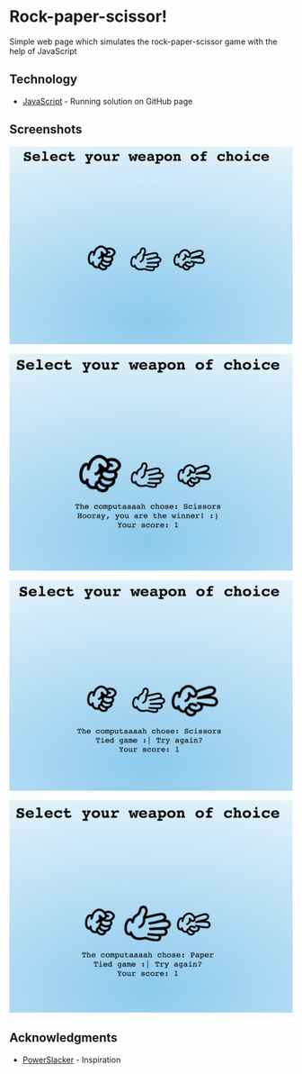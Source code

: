 # Rock-paper-scissor!

Simple web page which simulates the rock-paper-scissor game with the help of JavaScript

## Technology

* [JavaScript](https://kmthorsnes.github.io/papir-rock-scissors-js/) - Running solution on GitHub page

## Screenshots
![Screenshot](https://github.com/kmthorsnes/papir-rock-scissors-js/blob/develop/screenshots/Skjermbilde1.png?raw=true "Optional title")

![Screenshot](https://github.com/kmthorsnes/papir-rock-scissors-js/blob/develop/screenshots/Skjermbilde2.png?raw=true "Optional title")

![Screenshot](https://github.com/kmthorsnes/papir-rock-scissors-js/blob/develop/screenshots/Skjermbilde3.png?raw=true "Optional title")

![Screenshot](https://github.com/kmthorsnes/papir-rock-scissors-js/blob/develop/screenshots/Skjermbilde4.png?raw=true "Optional title")

## Acknowledgments

* [PowerSlacker](https://www.youtube.com/playlist?list=PLRcnnTsvnkLN0VUFnWMfxhW-20pWBT4cJ) - Inspiration
